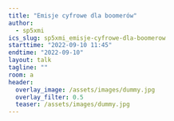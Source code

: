 ```yaml
---
title: "Emisje cyfrowe dla boomerów"
author: 
  - sp5xmi
ics_slug: sp5xmi_emisje-cyfrowe-dla-boomerow
starttime: "2022-09-10 11:45"
endtime: "2022-09-10"
layout: talk
tagline: ""
room: a
header:
  overlay_image: /assets/images/dummy.jpg
  overlay_filter: 0.5
  teaser: /assets/images/dummy.jpg
---
```


